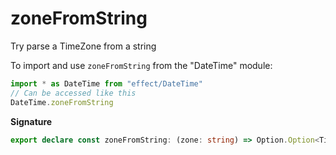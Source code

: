 # zoneFromString

Try parse a TimeZone from a string

To import and use `zoneFromString` from the "DateTime" module:

```ts
import * as DateTime from "effect/DateTime"
// Can be accessed like this
DateTime.zoneFromString
```

**Signature**

```ts
export declare const zoneFromString: (zone: string) => Option.Option<TimeZone>
```
